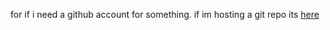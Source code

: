 for if i need a github account for something. if im hosting a git repo its [here](https://codeberg.org/aloe_pup/)

